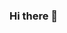 ### Hi there 👋

<!--
**jadhavajay/jadhavajay** is a ✨ _special_ ✨ repository because its `README.md` (this file) appears on your GitHub profile.

Here are some ideas to get you started:

- 🔭 I’m currently working on Aries Framework JS
- 🌱 I’m currently learning Rust
- 👯 I’m looking to collaborate on KERI
- 🤔 I’m looking for help with ...
- 💬 Ask me about ...
- 📫 How to reach me: Twitter: @ajayjadhav
- 😄 Pronouns: AJ
- ⚡ Fun fact: ...
-->
